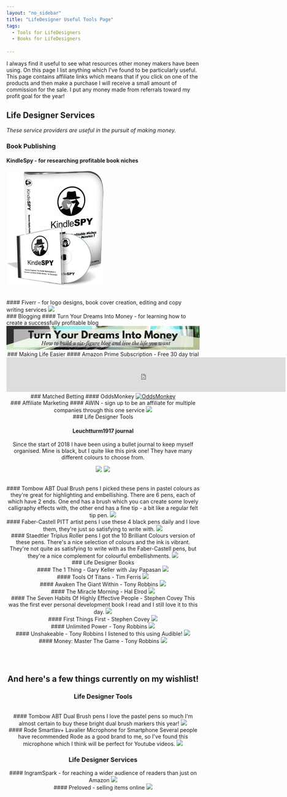 ```yaml
---
layout: "no_sidebar"
title: "LifeDesigner Useful Tools Page"
tags:
  - Tools for LifeDesigners
  - Books for LifeDesigners
  
---
```

I always find it useful to see what resources other money makers have been using. On this page I list anything which I've found to be particularly useful. This page contains affiliate links which means that if you click on one of the products and then make a purchase I will receive a small amount of commission for the sale. I put any money made from referrals toward my profit goal for the year!

## Life Designer Services
*These service providers are useful in the pursuit of making money.*
 <div class="separator-2"></div>

### Book Publishing
#### KindleSpy - for researching profitable book niches
<a href="URL" target="_blank"><img src='/aff/kdspy.png' alt='Kindle Spy link'/></a>

<br>
#### Fiverr - for logo designs, book cover creation, editing and copy writing services
<!-- START ADVERTISER: Fiverr (Global) from awin.com -->
<a href="http://www.awin1.com/cread.php?awinmid=6288&awinaffid=452089&clickref=&p=https%3A%2F%2Fwww.fiverr.com%2F%3Fshow_join%3Dtrue" target="_blank" rel="nofollow">
    <img src="https://www.awin1.com/cshow.php?s=527841&v=6288&q=256737&r=452089" border="0">
</a>
<!-- END ADVERTISER: Fiverr (Global) from awin.com -->
<br>
### Blogging
#### Turn Your Dreams Into Money - for learning how to create a successfully profitable blog<center>
<a href="http://bit.ly/turnyourdreamsintomoney" target="_blank"><img src='/aff/turn-your-dreams-into-money-728x90.png' alt='Turn Your Dreams Into Money link to course' /></a>
<br>
### Making Life Easier
#### Amazon Prime Subscription - Free 30 day trial
<!-- Amazon Prime START -->
<iframe src="https://rcm-eu.amazon-adsystem.com/e/cm?o=2&p=48&l=ur1&category=prime&banner=07611K9DCBMPXVQDDD82&f=ifr&linkID=c4da0a87fa5730994343f2104344d511&t=ild0b-21&tracking_id=ild0b-21" width="728" height="90" scrolling="no" border="0" marginwidth="0" style="border:none;" frameborder="0"></iframe>
<!-- Amazon Prime END -->
<br>
### Matched Betting
#### OddsMonkey
<!-- START AFFILIATE ADVERT: Oddsmonkey -->
<a href="https://www.oddsmonkey.com/affiliates/affiliate.php?id=56187_0_1_25" target="_blank" rel="nofollow"><img style="border:0px" src="https://www.oddsmonkey.com/affiliates/media/banners/Web Banner - 600x222.png" width="600" height="222" alt="OddsMonkey"></a>
<!-- END AFFILIATE ADVERT: Oddsmonkey -->   
<br>
### Affiliate Marketing
#### AWIN - sign up to be an affiliate for multiple companies through this one service
<!-- START ADVERTISER: Awin from awin.com -->
<a href="https://www.awin1.com/cread.php?s=39106&v=3&q=10&r=452089">
    <img src="https://www.awin1.com/cshow.php?s=39106&v=3&q=10&r=452089" border="0">
</a>
<!-- END ADVERTISER: Awin from awin.com -->

<br>
### Life Designer Tools
 <div class="separator-2"></div>

#### Leuchtturm1917 journal
Since the start of 2018 I have been using a bullet journal to keep myself organised. Mine is black, but I quite like this pink one! They have many different colours to choose from.

<!-- Bullet Journal START -->
<a target="_blank"  href="https://www.amazon.co.uk/gp/product/B005VQQKQ6/ref=as_li_tl?ie=UTF8&camp=1634&creative=6738&creativeASIN=B005VQQKQ6&linkCode=as2&tag=ild0b-21&linkId=a8cc49c2a8d77a131362e4a4d53da5ba"><img border="0" src="//ws-eu.amazon-adsystem.com/widgets/q?_encoding=UTF8&MarketPlace=GB&ASIN=B005VQQKQ6&ServiceVersion=20070822&ID=AsinImage&WS=1&Format=_SL250_&tag=ild0b-21" ></a><img src="//ir-uk.amazon-adsystem.com/e/ir?t=ild0b-21&l=am2&o=2&a=B005VQQKQ6" width="1" height="1" border="0" alt="" style="border:none !important; margin:0px !important;" />
<a target="_blank"  href="https://www.amazon.co.uk/gp/product/B002TSIMW4/ref=as_li_tl?ie=UTF8&camp=1634&creative=6738&creativeASIN=B002TSIMW4&linkCode=as2&tag=ild0b-21&linkId=26362b364b6077262e01ab4ce86e8e2f"><img border="0" src="//ws-eu.amazon-adsystem.com/widgets/q?_encoding=UTF8&MarketPlace=GB&ASIN=B002TSIMW4&ServiceVersion=20070822&ID=AsinImage&WS=1&Format=_SL250_&tag=ild0b-21" ></a><img src="//ir-uk.amazon-adsystem.com/e/ir?t=ild0b-21&l=am2&o=2&a=B002TSIMW4" width="1" height="1" border="0" alt="" style="border:none !important; margin:0px !important;" />
<!-- Bullet Journal END -->    
<br>
#### Tombow ABT Dual Brush pens
I picked these pens in pastel colours as they're great for highlighting and embellishing. There are 6 pens, each of which have 2 ends. One end has a brush which you can create some lovely calligraphy effects with, the other end has a fine tip - a bit like a regular felt tip pen.
<!-- Tombow pens START -->
<a target="_blank"  href="https://www.amazon.co.uk/gp/product/B01M8HYL3D/ref=as_li_tl?ie=UTF8&camp=1634&creative=6738&creativeASIN=B01M8HYL3D&linkCode=as2&tag=ild0b-21&linkId=26f4d65d540da9e2452b779aea013f41"><img border="0" src="//ws-eu.amazon-adsystem.com/widgets/q?_encoding=UTF8&MarketPlace=GB&ASIN=B01M8HYL3D&ServiceVersion=20070822&ID=AsinImage&WS=1&Format=_SL250_&tag=ild0b-21" ></a><img src="//ir-uk.amazon-adsystem.com/e/ir?t=ild0b-21&l=am2&o=2&a=B01M8HYL3D" width="1" height="1" border="0" alt="" style="border:none !important; margin:0px !important;" />
<!-- Tombow pens END -->  
<br>
#### Faber-Castell PITT artist pens
I use these 4 black pens daily and I love them, they're just so satisfying to write with.
<!-- Faber-Castell pens START -->    
<a target="_blank"  href="https://www.amazon.co.uk/gp/product/B000TKEZDO/ref=as_li_tl?ie=UTF8&camp=1634&creative=6738&creativeASIN=B000TKEZDO&linkCode=as2&tag=ild0b-21&linkId=07489e248980ab3f22ccf80dc7e42a06"><img border="0" src="//ws-eu.amazon-adsystem.com/widgets/q?_encoding=UTF8&MarketPlace=GB&ASIN=B000TKEZDO&ServiceVersion=20070822&ID=AsinImage&WS=1&Format=_SL250_&tag=ild0b-21" ></a><img src="//ir-uk.amazon-adsystem.com/e/ir?t=ild0b-21&l=am2&o=2&a=B000TKEZDO" width="1" height="1" border="0" alt="" style="border:none !important; margin:0px !important;" />    
<!-- Faber-Castell pens END -->
<br>
#### Staedtler Triplus Roller pens
I got the 10 Brilliant Colours version of these pens. There's a nice selection of colours and the ink is vibrant. They're not quite as satisfying to write with as the Faber-Castell pens, but they're a nice complement for colourful embellishments.
<!-- Staedtler Triplus Roller pens START -->
<a target="_blank"  href="https://www.amazon.co.uk/gp/product/B000J6EUR4/ref=as_li_tl?ie=UTF8&camp=1634&creative=6738&creativeASIN=B000J6EUR4&linkCode=as2&tag=ild0b-21&linkId=4db7f53cec6ef83871e8263e2a667c66"><img border="0" src="//ws-eu.amazon-adsystem.com/widgets/q?_encoding=UTF8&MarketPlace=GB&ASIN=B000J6EUR4&ServiceVersion=20070822&ID=AsinImage&WS=1&Format=_SL250_&tag=ild0b-21" ></a><img src="//ir-uk.amazon-adsystem.com/e/ir?t=ild0b-21&l=am2&o=2&a=B000J6EUR4" width="1" height="1" border="0" alt="" style="border:none !important; margin:0px !important;" />
<!-- Staedtler Triplus Roller pens END -->
<br>
### Life Designer Books
 <div class="separator-2"></div>
#### The 1 Thing - Gary Keller with Jay Papasan
<!-- The One Thing START -->
<a target="_blank"  href="https://www.amazon.co.uk/gp/product/1848549253/ref=as_li_tl?ie=UTF8&camp=1634&creative=6738&creativeASIN=1848549253&linkCode=as2&tag=ild0b-21&linkId=76765be29c7b907ffa9327eb03d9a68f"><img border="0" src="//ws-eu.amazon-adsystem.com/widgets/q?_encoding=UTF8&MarketPlace=GB&ASIN=1848549253&ServiceVersion=20070822&ID=AsinImage&WS=1&Format=_SL250_&tag=ild0b-21" ></a><img src="//ir-uk.amazon-adsystem.com/e/ir?t=ild0b-21&l=am2&o=2&a=1848549253" width="1" height="1" border="0" alt="" style="border:none !important; margin:0px !important;" />
<!-- The One Thing END -->
<br>
#### Tools Of Titans - Tim Ferris
<!-- Tools of Titans START -->
<a target="_blank"  href="https://www.amazon.co.uk/gp/product/1785041274/ref=as_li_tl?ie=UTF8&camp=1634&creative=6738&creativeASIN=1785041274&linkCode=as2&tag=ild0b-21&linkId=53dbdff6bcef261fca181c96770d42fe"><img border="0" src="//ws-eu.amazon-adsystem.com/widgets/q?_encoding=UTF8&MarketPlace=GB&ASIN=1785041274&ServiceVersion=20070822&ID=AsinImage&WS=1&Format=_SL250_&tag=ild0b-21" ></a><img src="//ir-uk.amazon-adsystem.com/e/ir?t=ild0b-21&l=am2&o=2&a=1785041274" width="1" height="1" border="0" alt="" style="border:none !important; margin:0px !important;" />
<!-- Tools of Titans END -->
<br>
#### Awaken The Giant Within - Tony Robbins
<!-- Awaken The Giant START -->
<a target="_blank"  href="https://www.amazon.co.uk/gp/product/0743409388/ref=as_li_tl?ie=UTF8&camp=1634&creative=6738&creativeASIN=0743409388&linkCode=as2&tag=ild0b-21&linkId=4841508175a355575e61a90e5ac4eb22"><img border="0" src="//ws-eu.amazon-adsystem.com/widgets/q?_encoding=UTF8&MarketPlace=GB&ASIN=0743409388&ServiceVersion=20070822&ID=AsinImage&WS=1&Format=_SL250_&tag=ild0b-21" ></a><img src="//ir-uk.amazon-adsystem.com/e/ir?t=ild0b-21&l=am2&o=2&a=0743409388" width="1" height="1" border="0" alt="" style="border:none !important; margin:0px !important;" />
<!-- Awaken The Giant END -->
<br>
#### The Miracle Morning - Hal Elrod
<!-- Miracle Morning START -->
<a target="_blank" href="http://bit.ly/miracle__morning"><img border="0" src="//ws-eu.amazon-adsystem.com/widgets/q?_encoding=UTF8&MarketPlace=GB&ASIN=1473668948&ServiceVersion=20070822&ID=AsinImage&WS=1&Format=_SL250_&tag=ild0b-21" ></a><img src="//ir-uk.amazon-adsystem.com/e/ir?t=ild0b-21&l=am2&o=2&a=1473668948" width="1" height="1" border="0" alt="" style="border:none !important; margin:0px !important;" />
<!-- Miracle Morning END -->
<br>
#### The Seven Habits Of Highly Effective People - Stephen Covey
This was the first ever personal development book I read and I still love it to this day.
<!-- 7 Habits STARTS -->
<a target="_blank"  href="https://www.amazon.co.uk/gp/product/B00GOZV3TM/ref=as_li_tl?ie=UTF8&camp=1634&creative=6738&creativeASIN=B00GOZV3TM&linkCode=as2&tag=ild0b-21&linkId=5f5d104a407027fcf2580f03684579be"><img border="0" src="//ws-eu.amazon-adsystem.com/widgets/q?_encoding=UTF8&MarketPlace=GB&ASIN=B00GOZV3TM&ServiceVersion=20070822&ID=AsinImage&WS=1&Format=_SL250_&tag=ild0b-21" ></a><img src="//ir-uk.amazon-adsystem.com/e/ir?t=ild0b-21&l=am2&o=2&a=B00GOZV3TM" width="1" height="1" border="0" alt="" style="border:none !important; margin:0px !important;" />
<!-- 7 habits ENDS -->
<br>
#### First Things First - Stephen Covey
<!-- First Things First STARTS-->
<a target="_blank"  href="https://www.amazon.co.uk/gp/product/0684802031/ref=as_li_tl?ie=UTF8&camp=1634&creative=6738&creativeASIN=0684802031&linkCode=as2&tag=ild0b-21&linkId=86209445629763ff078697b675b5b236"><img border="0" src="//ws-eu.amazon-adsystem.com/widgets/q?_encoding=UTF8&MarketPlace=GB&ASIN=0684802031&ServiceVersion=20070822&ID=AsinImage&WS=1&Format=_SL250_&tag=ild0b-21" ></a><img src="//ir-uk.amazon-adsystem.com/e/ir?t=ild0b-21&l=am2&o=2&a=0684802031" width="1" height="1" border="0" alt="" style="border:none !important; margin:0px !important;" />
<!-- First Things First ENDS -->
<br>
#### Unlimited Power - Tony Robbins
<!-- Unlimited Power start -->
<a target="_blank"  href="https://www.amazon.co.uk/gp/product/0743409396/ref=as_li_tl?ie=UTF8&camp=1634&creative=6738&creativeASIN=0743409396&linkCode=as2&tag=ild0b-21&linkId=66f24febba0fd6f6f57431e70dac4e2c"><img border="0" src="//ws-eu.amazon-adsystem.com/widgets/q?_encoding=UTF8&MarketPlace=GB&ASIN=0743409396&ServiceVersion=20070822&ID=AsinImage&WS=1&Format=_SL250_&tag=ild0b-21" ></a><img src="//ir-uk.amazon-adsystem.com/e/ir?t=ild0b-21&l=am2&o=2&a=0743409396" width="1" height="1" border="0" alt="" style="border:none !important; margin:0px !important;" />
<!-- Unlimited Power end -->
<br>
#### Unshakeable - Tony Robbins
I listened to this using Audible!
<!-- Unshakeable starts -->
<a target="_blank"  href="https://www.amazon.co.uk/gp/product/1471164934/ref=as_li_tl?ie=UTF8&camp=1634&creative=6738&creativeASIN=1471164934&linkCode=as2&tag=ild0b-21&linkId=9fb3004771bb19f8edbf006a6b95d125"><img border="0" src="//ws-eu.amazon-adsystem.com/widgets/q?_encoding=UTF8&MarketPlace=GB&ASIN=1471164934&ServiceVersion=20070822&ID=AsinImage&WS=1&Format=_SL250_&tag=ild0b-21" ></a><img src="//ir-uk.amazon-adsystem.com/e/ir?t=ild0b-21&l=am2&o=2&a=1471164934" width="1" height="1" border="0" alt="" style="border:none !important; margin:0px !important;" />
<!-- Unshakeable ends -->
<br>
#### Money: Master The Game - Tony Robbins
<!-- Money starts -->
<a target="_blank"  href="https://www.amazon.co.uk/gp/product/B00NZWPRW6/ref=as_li_tl?ie=UTF8&camp=1634&creative=6738&creativeASIN=B00NZWPRW6&linkCode=as2&tag=ild0b-21&linkId=f785ba6294fdee5b788222d5b5f0f035"><img border="0" src="//ws-eu.amazon-adsystem.com/widgets/q?_encoding=UTF8&MarketPlace=GB&ASIN=B00NZWPRW6&ServiceVersion=20070822&ID=AsinImage&WS=1&Format=_SL250_&tag=ild0b-21" ></a><img src="//ir-uk.amazon-adsystem.com/e/ir?t=ild0b-21&l=am2&o=2&a=B00NZWPRW6" width="1" height="1" border="0" alt="" style="border:none !important; margin:0px !important;" />
<!-- Money ends -->




<br><br>
## And here's a few things currently on my wishlist!

### Life Designer Tools
 <div class="separator-2"></div>
<br>
#### Tombow ABT Dual Brush pens
I love the pastel pens so much I'm almost certain to buy these bright dual brush markers this year!
<!-- Tombow pens START -->
<a target="_blank"  href="https://www.amazon.co.uk/gp/product/B00JVB8FBA/ref=as_li_tl?ie=UTF8&camp=1634&creative=6738&creativeASIN=B00JVB8FBA&linkCode=as2&tag=ild0b-21&linkId=c554de1df48d9cdc1d37c243356c43c8"><img border="0" src="//ws-eu.amazon-adsystem.com/widgets/q?_encoding=UTF8&MarketPlace=GB&ASIN=B00JVB8FBA&ServiceVersion=20070822&ID=AsinImage&WS=1&Format=_SL250_&tag=ild0b-21" ></a><img src="//ir-uk.amazon-adsystem.com/e/ir?t=ild0b-21&l=am2&o=2&a=B00JVB8FBA" width="1" height="1" border="0" alt="" style="border:none !important; margin:0px !important;" />
<!-- Tombow pens END -->
<br>
#### Rode Smartlav+ Lavalier Microphone for Smartphone
Several people have recommended Rode as a good brand to me, so I've found this microphone which I think will be perfect for Youtube videos.
<!-- Rode Lapel mic START -->
<a target="_blank"  href="https://www.amazon.co.uk/gp/product/B00EO4A7L0/ref=as_li_tl?ie=UTF8&camp=1634&creative=6738&creativeASIN=B00EO4A7L0&linkCode=as2&tag=ild0b-21&linkId=0e78f0bc6087a603b52f6530306eb34f"><img border="0" src="//ws-eu.amazon-adsystem.com/widgets/q?_encoding=UTF8&MarketPlace=GB&ASIN=B00EO4A7L0&ServiceVersion=20070822&ID=AsinImage&WS=1&Format=_SL250_&tag=ild0b-21" ></a><img src="//ir-uk.amazon-adsystem.com/e/ir?t=ild0b-21&l=am2&o=2&a=B00EO4A7L0" width="1" height="1" border="0" alt="" style="border:none !important; margin:0px !important;" />
<!-- Rode Lapel mic END -->

### Life Designer Services
 <div class="separator-2"></div>
#### IngramSpark - for reaching a wider audience of readers than just on Amazon
<!-- START ADVERTISER: IngramSpark (Global) from awin.com -->
<a href="https://www.awin1.com/cread.php?s=621986&v=6257&q=308248&r=452089">
    <img src="https://www.awin1.com/cshow.php?s=621986&v=6257&q=308248&r=452089" border="0">
</a>
<!-- END ADVERTISER: IngramSpark (Global) from awin.com -->
<br>
#### Preloved - selling items online
<!-- START ADVERTISER: Preloved UK from awin.com -->
<a href="https://www.awin1.com/cread.php?s=454255&v=5834&q=218805&r=452089">
    <img src="https://www.awin1.com/cshow.php?s=454255&v=5834&q=218805&r=452089" border="0">
</a>
<!-- END ADVERTISER: Preloved UK from awin.com -->


